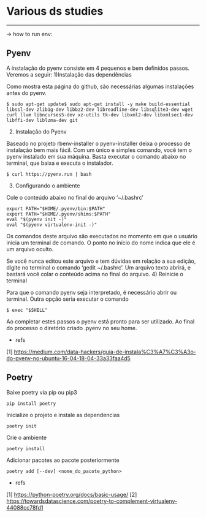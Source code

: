 # Various ds studies

---

-> how to run env:

## Pyenv

A instalação do pyenv consiste em 4 pequenos e bem definidos passos. Veremos a seguir:
1)Instalação das dependências

Como mostra esta página do github, são necessárias algumas instalações antes do pyenv.

    $ sudo apt-get update$ sudo apt-get install -y make build-essential libssl-dev zlib1g-dev libbz2-dev libreadline-dev libsqlite3-dev wget curl llvm libncurses5-dev xz-utils tk-dev libxml2-dev libxmlsec1-dev libffi-dev liblzma-dev git

2) Instalação do Pyenv

Baseado no projeto rbenv-installer o pyenv-installer deixa o processo de instalação bem mais fácil. Com um único e simples comando, você tem o pyenv instalado em sua máquina. Basta executar o comando abaixo no terminal, que baixa e executa o instalador.

    $ curl https://pyenv.run | bash

3) Configurando o ambiente

Cole o conteúdo abaixo no final do arquivo ‘~/.bashrc’

    export PATH="$HOME/.pyenv/bin:$PATH"
    export PATH="$HOME/.pyenv/shims:$PATH"
    eval "$(pyenv init -)"
    eval "$(pyenv virtualenv-init -)"

Os comandos deste arquivo são executados no momento em que o usuário inicia um terminal de comando. O ponto no início do nome indica que ele é um arquivo oculto.

Se você nunca editou este arquivo e tem dúvidas em relação a sua edição, digite no terminal o comando ‘gedit ~/.bashrc’. Um arquivo texto abrirá, e bastará você colar o conteúdo acima no final do arquivo.
4) Reinicie o terminal

Para que o comando pyenv seja interpretado, é necessário abrir ou terminal. Outra opção seria executar o comando

    $ exec "$SHELL"

Ao completar estes passos o pyenv está pronto para ser utilizado. Ao final do processo o diretório criado .pyenv no seu home.


-  refs

[1] https://medium.com/data-hackers/guia-de-instala%C3%A7%C3%A3o-do-pyenv-no-ubuntu-16-04-18-04-33a33faa4d5

## Poetry

Baixe poetry via pip ou pip3
    
    pip install poetry
    
Inicialize o projeto e instale as dependencias
    
    poetry init
    
Crie o ambiente

    poetry install
    
Adicionar pacotes ao pacote posteriormente
    
    poetry add [--dev] <nome_do_pacote_python>
    
    
-  refs

[1] https://python-poetry.org/docs/basic-usage/
[2] https://towardsdatascience.com/poetry-to-complement-virtualenv-44088cc78fd1

